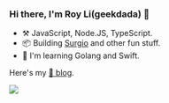 ### Hi there, I'm Roy Li(geekdada) 👋

- ⚒️ JavaScript, Node.JS, TypeScript.
- 📦 Building [Surgio](geekdada/surgio) and other fun stuff.
- 📝 I'm learning Golang and Swift.

Here's my [📘 blog](https://blog.dada.li).

[![](https://github-readme-stats.vercel.app/api?username=geekdada&show_icons=true)](https://github.com/geekdada)
